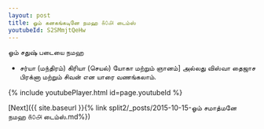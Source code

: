 ```yaml
---
layout: post
title: ஓம் கனகங்கடினே நமஹ ௧௦௮ டைம்ஸ்
youtubeId: S2SMmjtQeHw
---
```

 
 
 ஓம் சதுஷ் படையை நமஹ  
 
 -  சர்யா (மந்திரம்) கிரியா (செயல்) யோகா மற்றும் ஞானம்] அல்லது விஸ்வா தைஜாச பிரக்னா மற்றும் சிவன் என யாரை வணங்கலாம். 
 
  
 
  
 
 
 
 
 
 


{% include youtubePlayer.html id=page.youtubeId %}
 
[Next]({{ site.baseurl }}{% link  split2/_posts/2015-10-15-ஓம் சமாத்மனே நமஹ ௧௦௮ டைம்ஸ்.md%})
 
